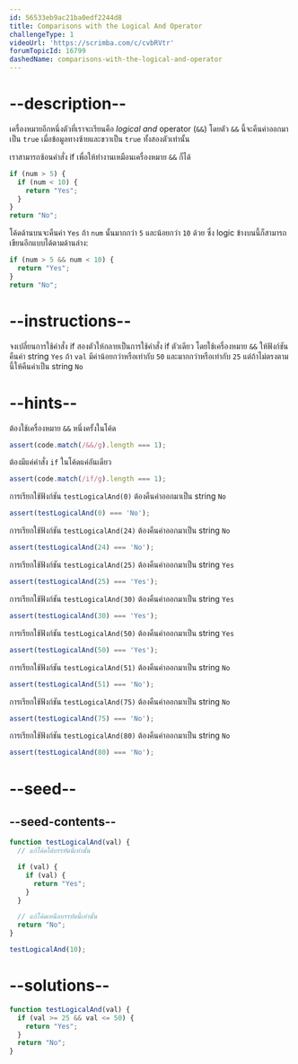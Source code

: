 ```yaml
---
id: 56533eb9ac21ba0edf2244d8
title: Comparisons with the Logical And Operator
challengeType: 1
videoUrl: 'https://scrimba.com/c/cvbRVtr'
forumTopicId: 16799
dashedName: comparisons-with-the-logical-and-operator
---
```


# --description--

เครื่องหมายอีกหนึ่งตัวที่เราจะเรียนคือ <dfn>logical and</dfn> operator (`&&`) โดยตัว `&&` นี้จะคืนค่าออกมาเป็น `true` เมื่อข้อมูลทางซ้ายและขวาเป็น `true` ทั้งสองตัวเท่านั้น

เราสามารถซ้อนคำสั่ง if เพื่อให้ทำงานเหมือนเครื่องหมาย `&&` ก็ได้


```js
if (num > 5) {
  if (num < 10) {
    return "Yes";
  }
}
return "No";
```

โค้ดด้านบนจะคืนค่า `Yes` ถ้า `num` นั้นมากกว่า `5` และน้อยกว่า `10` ด้วย
ซึ่ง logic ข้างบนนี้ก็สามารถเขียนอีกแบบได้ตามด้านล่าง:


```js
if (num > 5 && num < 10) {
  return "Yes";
}
return "No";
```

# --instructions--

จงเปลี่ยนการใช้คำสั่ง if สองตัวให้กลายเป็นการใช้คำสั่ง if ตัวเดียว โดยใช้เครื่องหมาย `&&` 
ให้ฟังก์ชันคืนค่า string `Yes` ถ้า `val` มีค่าน้อยกว่าหรือเท่ากับ `50` และมากกว่าหรือเท่ากับ `25` แต่ถ้าไม่ตรงตามนี้ให้คืนค่าเป็น string `No`

# --hints--

ต้องใช้เครื่องหมาย `&&` หนึ่งครั้งในโค้ด


```js
assert(code.match(/&&/g).length === 1);
```

ต้องมีแค่คำสั่ง `if` ในโค้ดแค่อันเดียว

```js
assert(code.match(/if/g).length === 1);
```

การเรียกใช้ฟังก์ชัน `testLogicalAnd(0)` ต้องคืนค่าออกมาเป็น string `No`

```js
assert(testLogicalAnd(0) === 'No');
```

การเรียกใช้ฟังก์ชัน `testLogicalAnd(24)` ต้องคืนค่าออกมาเป็น string `No`

```js
assert(testLogicalAnd(24) === 'No');
```

การเรียกใช้ฟังก์ชัน `testLogicalAnd(25)` ต้องคืนค่าออกมาเป็น string `Yes`

```js
assert(testLogicalAnd(25) === 'Yes');
```

การเรียกใช้ฟังก์ชัน `testLogicalAnd(30)` ต้องคืนค่าออกมาเป็น string `Yes`

```js
assert(testLogicalAnd(30) === 'Yes');
```

การเรียกใช้ฟังก์ชัน `testLogicalAnd(50)` ต้องคืนค่าออกมาเป็น string `Yes`

```js
assert(testLogicalAnd(50) === 'Yes');
```

การเรียกใช้ฟังก์ชัน `testLogicalAnd(51)` ต้องคืนค่าออกมาเป็น string `No`

```js
assert(testLogicalAnd(51) === 'No');
```

การเรียกใช้ฟังก์ชัน `testLogicalAnd(75)` ต้องคืนค่าออกมาเป็น string `No`

```js
assert(testLogicalAnd(75) === 'No');
```

การเรียกใช้ฟังก์ชัน `testLogicalAnd(80)` ต้องคืนค่าออกมาเป็น string `No`

```js
assert(testLogicalAnd(80) === 'No');
```

# --seed--

## --seed-contents--

```js
function testLogicalAnd(val) {
  // แก้โค้ดใต้บรรทัดนี้เท่านั้น

  if (val) {
    if (val) {
      return "Yes";
    }
  }

  // แก้โค้ดเหนือบรรทัดนี้เท่านั้น
  return "No";
}

testLogicalAnd(10);
```

# --solutions--

```js
function testLogicalAnd(val) {
  if (val >= 25 && val <= 50) {
    return "Yes";
  }
  return "No";
}
```
